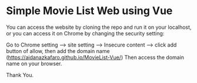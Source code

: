 # Simple Movie List Web using Vue

You can access the website by cloning the repo and run it on your localhost, or you can access it on Chrome by changing the security setting:

Go to Chrome setting --> site setting --> Insecure content --> click add button of allow, then add the domain name (https://aidanazkafaro.github.io/MovieList-Vue/)
Then access the domain name on your browser.

Thank You.
